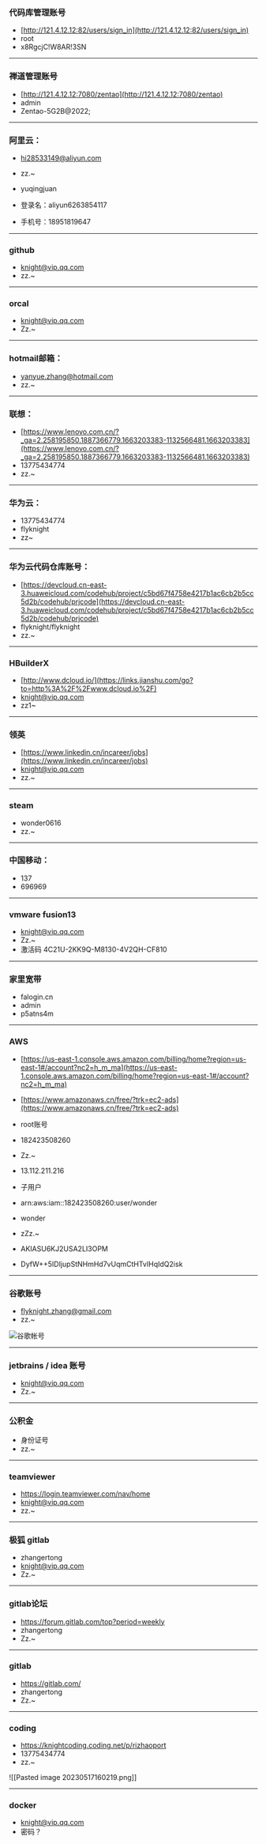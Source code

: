 ### 代码库管理账号
- [http://121.4.12.12:82/users/sign_in](http://121.4.12.12:82/users/sign_in)
- root
- x8RgcjC!W8AR!3SN

---
### 禅道管理账号
- [http://121.4.12.12:7080/zentao](http://121.4.12.12:7080/zentao)
- admin
- Zentao-5G2B@2022;

---
### 阿里云：
- hi28533149@aliyun.com
- zz.~

- yuqingjuan
- 登录名：aliyun6263854117
- 手机号：18951819647

---
### github
- knight@vip.qq.com
- zz.~

---
### orcal
- knight@vip.qq.com
- Zz.~

---
### hotmail邮箱：
- yanyue.zhang@hotmail.com
- zz.~

---
### 联想：
- [https://www.lenovo.com.cn/?_ga=2.258195850.1887366779.1663203383-1132566481.1663203383](https://www.lenovo.com.cn/?_ga=2.258195850.1887366779.1663203383-1132566481.1663203383)
- 13775434774
- zz.~

---
### 华为云：
- 13775434774
- flyknight
- zz~

---
### 华为云代码仓库账号：
- [https://devcloud.cn-east-3.huaweicloud.com/codehub/project/c5bd67f4758e4217b1ac6cb2b5cc5d2b/codehub/prjcode](https://devcloud.cn-east-3.huaweicloud.com/codehub/project/c5bd67f4758e4217b1ac6cb2b5cc5d2b/codehub/prjcode)
- flyknight/flyknight
- zz.~

---
### HBuilderX
- [http://www.dcloud.io/](https://links.jianshu.com/go?to=http%3A%2F%2Fwww.dcloud.io%2F)
- knight@vip.qq.com
- zz1~

---
### 领英
- [https://www.linkedin.cn/incareer/jobs](https://www.linkedin.cn/incareer/jobs)
- knight@vip.qq.com
- zz.~

---
### steam
- wonder0616
- zz.~

---
### 中国移动：
- 137
- 696969

---
### vmware fusion13
- [knight@vip.qq.com](mailto:knight@vip.qq.com)
- Zz.~
- 激活码  4C21U-2KK9Q-M8130-4V2QH-CF810

---
### 家里宽带
- falogin.cn
- admin 
- p5atns4m

---
### AWS
- [https://us-east-1.console.aws.amazon.com/billing/home?region=us-east-1#/account?nc2=h_m_ma](https://us-east-1.console.aws.amazon.com/billing/home?region=us-east-1#/account?nc2=h_m_ma)
- [https://www.amazonaws.cn/free/?trk=ec2-ads](https://www.amazonaws.cn/free/?trk=ec2-ads)
- root账号
- 182423508260
- Zz.~

- 13.112.211.216
- 子用户
- arn:aws:iam::182423508260:user/wonder
- wonder
- zZz.~

- AKIASU6KJ2USA2LI3OPM
- DyfW++5IDIjupStNHmHd7vUqmCtHTvIHqIdQ2isk


---
### 谷歌账号
- flyknight.zhang@gmail.com
- zz.~

![谷歌帐号](https://oscimg.oschina.net/oscnet/up-78938b959b3b5c22413bac842a8a393f82c.png)

---
### jetbrains  / idea 账号
- knight@vip.qq.com
- Zz.~

---
### 公积金
- 身份证号
- zz.~

---
### teamviewer
- https://login.teamviewer.com/nav/home
- knight@vip.qq.com
- zz.~

----
### 极狐  gitlab
- zhangertong
- knight@vip.qq.com
- Zz.~


----
### gitlab论坛
- https://forum.gitlab.com/top?period=weekly
- zhangertong
- Zz.~

----
### gitlab
- https://gitlab.com/
- zhangertong
- Zz.~

----
### coding
- https://knightcoding.coding.net/p/rizhaoport
- 13775434774
- zz.~

![[Pasted image 20230517160219.png]]

---
### docker
- knight@vip.qq.com
- 密码？